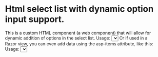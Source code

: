 # Html select list with dynamic option input support. 
This is a custom HTML component (a web component) that will allow for dynamic addition of options in the select list. 
Usage: <select is="sel-el" name="yourown" id="yourown" class="your class names" ></select> 
Or if used in a Razor view, you can even add data using the asp-items attribute, like this:
Usage: <select is="sel-el" name="yourown" id="yourown" class="your class names" asp-items="someobject"></select> 
